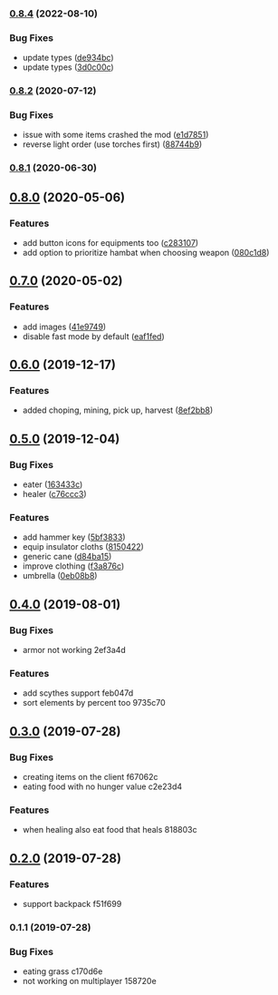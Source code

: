 ### [0.8.4](https://github.com/danielpza/dst-omnikey/compare/v0.8.2...v0.8.4) (2022-08-10)

### Bug Fixes

- update types ([de934bc](https://github.com/danielpza/dst-omnikey/commit/de934bcdf23d5295a160f3171748ffa5781db402))
- update types ([3d0c00c](https://github.com/danielpza/dst-omnikey/commit/3d0c00cf69274f362577198605002df18028c23f))

### [0.8.2](https://github.com/danielpza/dst-omnikey/compare/v0.8.1...v0.8.2) (2020-07-12)

### Bug Fixes

- issue with some items crashed the mod ([e1d7851](https://github.com/danielpza/dst-omnikey/commit/e1d7851))
- reverse light order (use torches first) ([88744b9](https://github.com/danielpza/dst-omnikey/commit/88744b9))

### [0.8.1](https://github.com/danielpza/dst-omnikey/compare/v0.8.0...v0.8.1) (2020-06-30)

## [0.8.0](https://github.com/danielpza/dst-omnikey/compare/v0.7.0...v0.8.0) (2020-05-06)

### Features

- add button icons for equipments too ([c283107](https://github.com/danielpza/dst-omnikey/commit/c283107))
- add option to prioritize hambat when choosing weapon ([080c1d8](https://github.com/danielpza/dst-omnikey/commit/080c1d8))

## [0.7.0](https://github.com/danielpza/dst-omnikey/compare/v0.6.0...v0.7.0) (2020-05-02)

### Features

- add images ([41e9749](https://github.com/danielpza/dst-omnikey/commit/41e9749))
- disable fast mode by default ([eaf1fed](https://github.com/danielpza/dst-omnikey/commit/eaf1fed))

## [0.6.0](https://github.com/danielpza/dst-omnikey/compare/v0.5.0...v0.6.0) (2019-12-17)

### Features

- added choping, mining, pick up, harvest ([8ef2bb8](https://github.com/danielpza/dst-omnikey/commit/8ef2bb8))

## [0.5.0](https://github.com/danielpza/dst-omnikey/compare/v0.4.0...v0.5.0) (2019-12-04)

### Bug Fixes

- eater ([163433c](https://github.com/danielpza/dst-omnikey/commit/163433c))
- healer ([c76ccc3](https://github.com/danielpza/dst-omnikey/commit/c76ccc3))

### Features

- add hammer key ([5bf3833](https://github.com/danielpza/dst-omnikey/commit/5bf3833))
- equip insulator cloths ([8150422](https://github.com/danielpza/dst-omnikey/commit/8150422))
- generic cane ([d84ba15](https://github.com/danielpza/dst-omnikey/commit/d84ba15))
- improve clothing ([f3a876c](https://github.com/danielpza/dst-omnikey/commit/f3a876c))
- umbrella ([0eb08b8](https://github.com/danielpza/dst-omnikey/commit/0eb08b8))

## [0.4.0](///compare/v0.3.0...v0.4.0) (2019-08-01)

### Bug Fixes

- armor not working 2ef3a4d

### Features

- add scythes support feb047d
- sort elements by percent too 9735c70

## [0.3.0](///compare/v0.2.0...v0.3.0) (2019-07-28)

### Bug Fixes

- creating items on the client f67062c
- eating food with no hunger value c2e23d4

### Features

- when healing also eat food that heals 818803c

## [0.2.0](///compare/v0.1.1...v0.2.0) (2019-07-28)

### Features

- support backpack f51f699

### 0.1.1 (2019-07-28)

### Bug Fixes

- eating grass c170d6e
- not working on multiplayer 158720e
